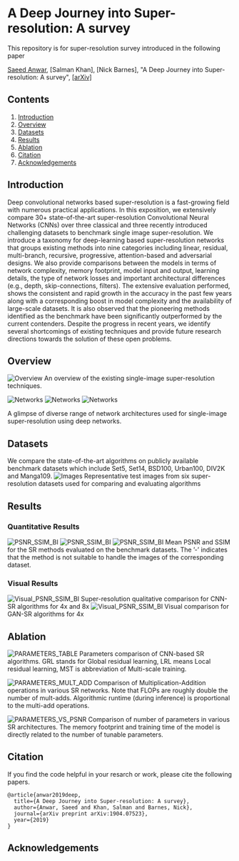 # A Deep Journey into Super-resolution: A survey
This repository is for super-resolution survey introduced in the following paper

[Saeed Anwar](https://saeed-anwar.github.io/), [Salman Khan], [Nick Barnes], "A Deep Journey into Super-resolution: A survey", [[arXiv]](https://arxiv.org/abs/1904.07523) 


## Contents
1. [Introduction](#introduction)
2. [Overview](#overview)
3. [Datasets](#datasets)
4. [Results](#results)
5. [Ablation](#ablation)
6. [Citation](#citation)
7. [Acknowledgements](#acknowledgements)

## Introduction
Deep convolutional networks based super-resolution is a fast-growing field with numerous practical applications. In this exposition, we extensively compare 30+ state-of-the-art super-resolution Convolutional Neural Networks (CNNs) over three classical and three recently introduced challenging datasets to benchmark single image super-resolution. We introduce a taxonomy for deep-learning based super-resolution networks that groups existing methods into nine categories including linear, residual, multi-branch, recursive, progressive, attention-based and adversarial designs. We also provide comparisons between the models in terms of network complexity, memory footprint, model input and output, learning details, the type of network losses and important architectural differences (e.g., depth, skip-connections, filters). The extensive evaluation performed, shows the consistent and rapid growth in the accuracy in the past few years along with a corresponding boost in model complexity and the availability of large-scale datasets. It is also observed that the pioneering methods identified as the benchmark have been significantly outperformed by the current contenders. Despite the progress in recent years, we identify several shortcomings of existing techniques and provide future research directions towards the solution of these open problems.

## Overview
![Overview](/Figs/Overview.png)
An overview of the existing single-image super-resolution techniques.

![Networks](/Figs/Net1.PNG)
![Networks](/Figs/Net2.PNG)
![Networks](/Figs/Net3.PNG)

A glimpse of diverse range of network architectures used for single-image super-resolution using deep networks.

## Datasets
We compare the state-of-the-art algorithms on publicly available benchmark datasets which include Set5, Set14, BSD100, Urban100, DIV2K and
Manga109.
![Images](/Figs/RepresentativeImages.PNG)
Representative test images from six super-resolution datasets used for comparing and evaluating algorithms

## Results
### Quantitative Results
![PSNR_SSIM_BI](/Figs/2xTable.PNG)
![PSNR_SSIM_BI](/Figs/3xTable.PNG)
![PSNR_SSIM_BI](/Figs/4xTable.PNG)
Mean PSNR and SSIM for the SR methods evaluated on the benchmark datasets. The ’-’ indicates that the method is not suitable to handle the
images of the corresponding dataset.

### Visual Results

![Visual_PSNR_SSIM_BI](/Figs/Urban.PNG)
Super-resolution qualitative comparison for CNN-SR algorithms for 4x and 8x
![Visual_PSNR_SSIM_BI](/Figs/SR_GAN.PNG)
Visual comparison for GAN-SR algorithms for 4x

## Ablation
![PARAMETERS_TABLE](/Figs/parameters.PNG)
Parameters comparison of CNN-based SR algorithms. GRL stands for Global residual learning, LRL means Local residual learning, MST is
abbreviation of Multi-scale training.

![PARAMETERS_MULT_ADD](/Figs/mult_adds_comp.PNG)
Comparison of Multiplication-Addition operations in various SR networks. Note that FLOPs are roughly double the number of mult-adds.
Algorithmic runtime (during inference) is proportional to the multi-add operations.

![PARAMETERS_VS_PSNR](/Figs/params_comp.PNG)
Comparison of number of parameters in various SR architectures. The memory footprint and training time of the model is directly related to the number of tunable parameters.

## Citation
If you find the code helpful in your resarch or work, please cite the following papers.
```
@article{anwar2019deep,
  title={A Deep Journey into Super-resolution: A survey},
  author={Anwar, Saeed and Khan, Salman and Barnes, Nick},
  journal={arXiv preprint arXiv:1904.07523},
  year={2019}
}
```
## Acknowledgements


